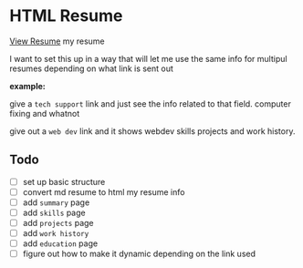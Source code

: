 # HTML Resume

[View Resume](https://borkstick.github.io/html-resume/)
my resume

I want to set this up in a way that will let me use the same info for multipul resumes depending on what link is sent out

**example:**

give a `tech support` link and just see the info related to that field. computer fixing and whatnot

give out a `web dev` link and it shows webdev skills projects and work history.

## Todo

- [ ] set up basic structure
- [ ] convert md resume to html my resume info
- [ ] add `summary` page
- [ ] add `skills` page
- [ ] add `projects` page
- [ ] add `work history`
- [ ] add `education` page
- [ ] figure out how to make it dynamic depending on the link used

